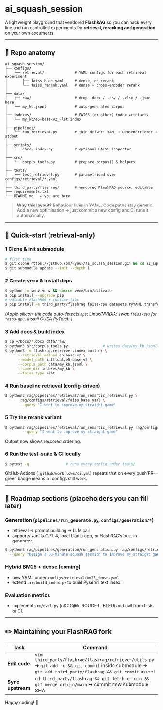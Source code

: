 # ai_squash_session

A lightweight playground that vendored **FlashRAG** so you can hack every line and run controlled experiments for **retrieval, reranking and generation** on your own documents.

---

## 📂 Repo anatomy

```text
ai_squash_session/
├── configs/
│   └── retrieval/              # YAML configs for each retrieval experiment
│       ├── faiss_base.yaml     # dense, no rerank
│       └── faiss_rerank.yaml   # dense + cross‑encoder rerank
│
├── data/
│   ├── raw/                    # drop .docx / .csv / .xlsx / .json here
│   └── my_kb.jsonl             # auto‑generated corpus
│
├── indexes/                    # FAISS (or other) index artefacts
│   └── my_kb/e5-base-v2_Flat.index
│
├── pipelines/
│   └── run_retrieval.py        # thin driver: YAML → DenseRetriever → stdout
│
├── scripts/
│   └── check_index.py          # optional FAISS inspector
│
├── src/
│   └── corpus_tools.py         # prepare_corpus() & helpers
│
├── tests/
│   └── test_retrieval.py       # parametrised over configs/retrieval/*.yaml
│
├── third_party/flashrag/       # vendored FlashRAG source, editable
├── requirements.txt
└── README.md   ← you are here
```

> **Why this layout?** Behaviour lives in YAML. Code paths stay generic. Add a new optimisation → just commit a new config and CI runs it automatically.

---

## 🚀 Quick‑start (retrieval‑only)

### 1 Clone & init submodule

```bash
# first time
$ git clone https://github.com/<you>/ai_squash_session.git && cd ai_squash_session
$ git submodule update --init --depth 1
```

### 2 Create venv & install deps

```bash
$ python -m venv venv && source venv/bin/activate
$ pip install --upgrade pip
# editable FlashRAG + runtime libs
$ pip install -e third_party/flashrag faiss-cpu datasets PyYAML transformers
```
*(Apple‑silicon: the code auto‑detects `mps`; Linux/NVIDIA: swap `faiss-cpu` for `faiss-gpu`, install CUDA PyTorch.)*

### 3 Add docs & build index

```bash
$ cp ~/Docs/*.docx data/raw/
$ python3 src/corpus_tools.py                # writes data/my_kb.jsonl
$ python3 -m flashrag.retriever.index_builder \
      --retrieval_method e5-base-v2 \
      --model_path intfloat/e5-base-v2 \
      --corpus_path data/my_kb.jsonl \
      --save_dir indexes/my_kb \
      --faiss_type Flat
```

### 4 Run baseline retrieval (config‑driven)

```bash
$ python3 rag/pipelines/retrieval/run_semantic_retrieval.py \
       rag/configs/retrieval/faiss_base.yaml \
       --query "I want to improve my straight game"
```

### 5 Try the rerank variant

```bash
$ python3 rag/pipelines/retrieval/run_semantic_retrieval.py rag/configs/retrieval/faiss_rerank.yaml \
        --query "I want to improve my straight game"
```

Output now shows rescored ordering.

### 6 Run the test‑suite & CI locally

```bash
$ pytest -q                 # runs every config under tests/
```

GitHub Actions (`.github/workflows/ci.yml`) repeats that on every push/PR—green badge means all configs still work.

---

## 🔮 Roadmap sections (placeholders you can fill later)

### Generation (`pipelines/run_generate.py`, `configs/generation/*`)
* retrieval → prompt building → LLM call
* supports vanilla GPT‑4, local Llama‑cpp, or FlashRAG’s built‑in generator.

```bash
$ python3 rag/pipelines/generation/run_generation.py rag/configs/retrieval/faiss_rerank.yaml \
  --query "Design a 60-minute squash session to improve my straight game"
```

### Hybrid BM25 + dense (coming)
* new YAML under `configs/retrieval/bm25_dense.yaml`
* extend `src/build_index.py` to build Pyserini text index.

### Evaluation metrics
* implement `src/eval.py` (nDCG@k, ROUGE‑L, BLEU) and call from tests or CI.

---

## ✏️ Maintaining your FlashRAG fork

| Task | Command |
|------|---------|
| **Edit code** | `vim third_party/flashrag/flashrag/retriever/utils.py` ➜ `git add -u && git commit` inside submodule ➜ `git add third_party/flashrag && git commit` in root |
| **Sync upstream** | `cd third_party/flashrag && git fetch origin && git merge origin/main` ➜ commit new submodule SHA |

Happy coding! 🚀
